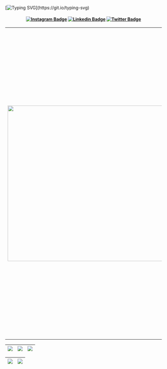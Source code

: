[![Typing SVG](https://readme-typing-svg.herokuapp.com/?color=EBFAFA&size=35&center=true&vCenter=true&width=1000&lines=Welcome!;I'm+Paulo+Marques;I'm+23+years+old;Web+Developer;)](https://git.io/typing-svg)
<h4 align="center">

[![Instagram Badge](https://img.shields.io/badge/-soupaulodev-red?style=for-the-badge&logo=instagram&logoColor=white&link=https://github.com/soupaulodev)](https://www.instagram.com/soupaulodev/)
[![Linkedin Badge](https://img.shields.io/badge/-soupaulodev-blue?style=for-the-badge&logo=Linkedin&logoColor=white&link=https://github.com/soupaulodev)](https://www.linkedin.com/in/soupaulodev/)
[![Twitter Badge](https://img.shields.io/badge/-soupaulodev-black?&style=for-the-badge&logo=X&logoColor=white&link=https://twitter.com/soupaulodev)](https://twitter.com/soupaulodev)

</h4>

<table border="0" cellspacing="0" cellpadding="0">
  <tr>
    <td style="border: 0";>
      <img width="500" src="https://www.uniqueerp.co.in/img/course/10.jpg" />
    </td>
    <td style="border: 0";>
      <p>
       I am a Full Stack software development student focusing on React.js and Java with Spring Boot with knowledge in Javascript, Typescript and Node.js. I am curious, enthusiastic and persistent. I love learning new things, especially when it includes technology.
      </p>
      <ul>
        <li>
          🔭 I am currently studying and applying for positions in the Back-End and FullStack areas.
        </li>
        <li>
          🌱 I'm currently studying React.js and Java with Spring Boot. I am using the <a href="https://roadmap.sh/full-stack/" style="text-decoration:none;">RoadMap.sh</a> as a basis for organizing my studies.
        </li>
        <li>
          ⚡ Spoiler: I love a good challenge!
        </li>
      </ul>
    </td>
  </tr>
</table>

| ![](http://github-profile-summary-cards.vercel.app/api/cards/stats?username=soupaulodev&theme=nord_dark) | ![](http://github-profile-summary-cards.vercel.app/api/cards/repos-per-language?username=soupaulodev&hide=Html&theme=nord_dark) | ![](http://github-profile-summary-cards.vercel.app/api/cards/most-commit-language?username=soupaulodev&theme=nord_dark) |
| :-: | :-: | :-: |

| ![](http://github-profile-summary-cards.vercel.app/api/cards/profile-details?username=soupaulodev&theme=nord_dark) | ![](https://github-readme-streak-stats.herokuapp.com/?user=soupaulodev&hide_border=false&date_format=M%20j%5B%2C%20Y%5D&background=2D3742&stroke=2D3742&ring=6bbbca&fire=6bbbca&currStreakNum=fff&sideNums=6bbbca&currStreakLabel=6bbbca&sideLabels=fff&dates=fff) |
| :-: | :-: |
